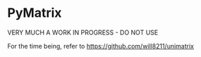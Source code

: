 # PyMatrix

VERY MUCH A WORK IN PROGRESS - DO NOT USE

For the time being, refer to https://github.com/will8211/unimatrix
